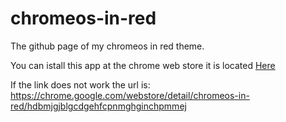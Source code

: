 chromeos-in-red
===============

The github page of my chromeos in red theme.

You can istall this app at the chrome web store
it is located [Here](https://chrome.google.com/webstore/detail/chromeos-in-red/hdbmjgjblgcdgehfcpnmghginchpmmej)

If the link does not work the url is:  
https://chrome.google.com/webstore/detail/chromeos-in-red/hdbmjgjblgcdgehfcpnmghginchpmmej
